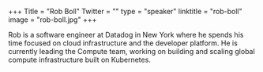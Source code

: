 +++
Title = "Rob Boll"
Twitter = ""
type = "speaker"
linktitle = "rob-boll"
image = "rob-boll.jpg"
+++

Rob is a software engineer at Datadog in New York where he spends his time focused on cloud infrastructure and the developer platform. He is currently leading the Compute team, working on building and scaling global compute infrastructure built on Kubernetes.
